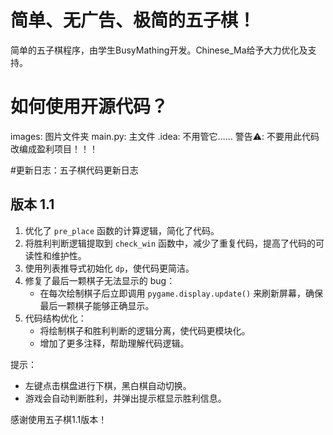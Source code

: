 # 简单、无广告、极简的五子棋！
简单的五子棋程序，由学生BusyMathing开发。Chinese_Ma给予大力优化及支持。
# 如何使用开源代码？
images: 图片文件夹
main.py: 主文件
.idea: 不用管它……
警告⚠️: 不要用此代码改编成盈利项目！！！


#更新日志：五子棋代码更新日志

版本 1.1
-----------------
1. 优化了 `pre_place` 函数的计算逻辑，简化了代码。
2. 将胜利判断逻辑提取到 `check_win` 函数中，减少了重复代码，提高了代码的可读性和维护性。
3. 使用列表推导式初始化 `dp`，使代码更简洁。
4. 修复了最后一颗棋子无法显示的 bug：
   - 在每次绘制棋子后立即调用 `pygame.display.update()` 来刷新屏幕，确保最后一颗棋子能够正确显示。
5. 代码结构优化：
   - 将绘制棋子和胜利判断的逻辑分离，使代码更模块化。
   - 增加了更多注释，帮助理解代码逻辑。

提示：
- 左键点击棋盘进行下棋，黑白棋自动切换。
- 游戏会自动判断胜利，并弹出提示框显示胜利信息。

感谢使用五子棋1.1版本！

